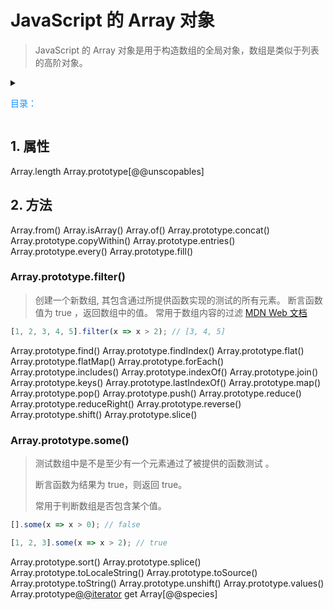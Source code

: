 #  JavaScript 的 Array  对象 

>  JavaScript 的 Array 对象是用于构造数组的全局对象，数组是类似于列表的高阶对象。 

<details>
<summary><p style="color:#1890FF">目录：</p></summary>

- [属性](#1--属性)
- [方法](https://github.com/LuckRain7/arcgis-api-for-javascript-vue)
  + [Array.prototype.filter()](#arrayprototypefilter)
  + [Array.prototype.some()](#arrayprototypesome)

</details>



## 1.  属性

Array.length
Array.prototype[@@unscopables]

## 2.  方法
Array.from()
Array.isArray()
Array.of()
Array.prototype.concat()
Array.prototype.copyWithin()
Array.prototype.entries()
Array.prototype.every()
Array.prototype.fill()



### Array.prototype.filter()

> 创建一个新数组, 其包含通过所提供函数实现的测试的所有元素。 
> 断言函数值为 true ，返回数组中的值。
> 常用于数组内容的过滤
> [MDN Web 文档](https://developer.mozilla.org/zh-CN/docs/Web/JavaScript/Reference/Global_Objects/Array/filter)

```javascript
[1, 2, 3, 4, 5].filter(x => x > 2); // [3, 4, 5]
```



Array.prototype.find()
Array.prototype.findIndex()
Array.prototype.flat()
Array.prototype.flatMap()
Array.prototype.forEach()
Array.prototype.includes()
Array.prototype.indexOf()
Array.prototype.join()
Array.prototype.keys()
Array.prototype.lastIndexOf()
Array.prototype.map()
Array.prototype.pop()
Array.prototype.push()
Array.prototype.reduce()
Array.prototype.reduceRight()
Array.prototype.reverse()
Array.prototype.shift()
Array.prototype.slice()

### Array.prototype.some()

> 测试数组中是不是至少有一个元素通过了被提供的函数测试 。
>
> 断言函数为结果为 true，则返回 true。
>
> 常用于判断数组是否包含某个值。

```javascript
[].some(x => x > 0); // false

[1, 2, 3].some(x => x > 2); // true
```



Array.prototype.sort()
Array.prototype.splice()
Array.prototype.toLocaleString()
Array.prototype.toSource()
Array.prototype.toString()
Array.prototype.unshift()
Array.prototype.values()
Array.prototype[@@iterator]()
get Array[@@species]
